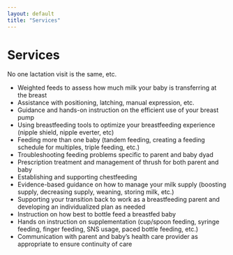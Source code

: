 ```yaml
---
layout: default
title: "Services"
---
```


# Services

No one lactation visit is the same, etc.

* Weighted feeds to assess how much milk your baby is transferring at the breast
* Assistance with positioning, latching, manual expression, etc.
* Guidance and hands-on instruction on the efficient use of your breast pump 
* Using breastfeeding tools to optimize your breastfeeding experience (nipple shield, nipple everter, etc)
* Feeding more than one baby (tandem feeding, creating a feeding schedule for multiples, triple feeding, etc.)
* Troubleshooting feeding problems specific to parent and baby dyad
* Prescription treatment and management of thrush for both parent and baby
* Establishing and supporting chestfeeding
* Evidence-based guidance on how to manage your milk supply (boosting supply, decreasing supply, weaning, storing milk, etc.)
* Supporting your transition back to work as a breastfeeding parent and developing an individualized plan as needed
* Instruction on how best to bottle feed a breastfed baby
* Hands on instruction on supplementation (cup/spoon feeding, syringe feeding, finger feeding, SNS usage, paced bottle feeding, etc.)
* Communication with parent and baby’s health care provider as appropriate to ensure continuity of care
